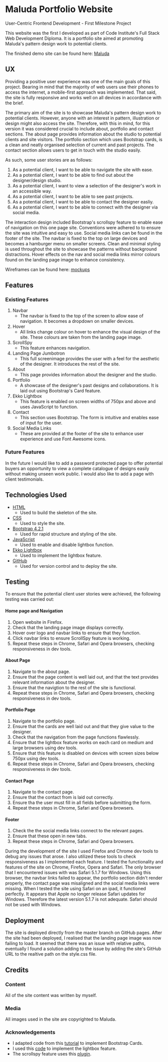 # Maluda Portfolio Website

User-Centric Frontend Development - First Milestone Project

This website was the first I developed as part of Code Institute's Full Stack Web Development Diploma. It is a portfolio site
aimed at promoting Maluda's pattern design work to potential clients. 

The finished demo site can be found here: 
[Maluda](https://maluda-ie.github.io/maluda-portfolio/) 


## UX

Providing a positive user experience was one of the main goals of this project. Bearing in mind that the majority of web users 
use their phones to access the internet, a mobile-first approach was implemented. That said, the site is fully responsive and 
works well on all devices in accordance with the brief. 

The primary aim of the site is to showcase Maluda's pattern design work to potential clients. However, anyone with an interest in 
pattern, illustration or design might also access the site. Therefore, with this in mind, for this version it was considered crucial 
to include about, portfolio and contact sections. The about page provides information about the studio to potential clients and site 
visitors. The portfolio section which uses Bootstrap cards, is a clean and neatly organised selection of current and past projects. 
The contact section allows users to get in touch with the studio easily.

As such, some user stories are as follows:

1. As a potential client, I want to be able to navigate the site with ease. 
2. As a potential client, I want to be able to find out about the designer/design studio.
3. As a potential client, I want to view a selection of the designer's work in an accessible way.
4. As a potential client, I want to be able to see past projects. 
5. As a potential client, I want to be able to contact the designer easliy.
6. As a potential client, I want to be able to connect with the designer via social media.

The interaction design included Bootstrap's scrollspy feature to enable ease of navigation on this one page site. Conventions were 
adhered to to ensure the site was intuitive and easy to use. Social media links can be found in the footer of the site. The navbar 
is fixed to the top on large devices and becomes a hamburger menu on smaller screens. Clean and minimal styling is used throughout the site 
to showcase the patterns without background distractions. Hover effects on the nav and social media links mirror colours found on the
landing page image to enhance consistency. 

Wireframes can be found here: [mockups](wireframes/website-wireframes.pdf)


## Features 

### Existing Features
1. Navbar
   - The navbar is fixed to the top of the screen to allow ease of navigation. It becomes a dropdown on smaller devices.
2. Hover
   - All links change colour on hover to enhance the visual design of the site. These colours are taken from the landing page image. 
3. ScrollSpy
   - This feature enhances navigation. 
4. Landing Page Jumbotron
   - This full screenimage provides the user with a feel for the aesthetic of the designer. It introduces the rest of the site. 
5. About
   - This page provides information about the designer and the studio. 
6. Portfolio
   - A showcase of the designer's past designs and collaborations. It is laid out using Bootstrap's Card feature.
7. Ekko Lightbox
   - This feature is enabled on screen widths of 750px and above and uses JavaScript to function. 
8. Contact
   - This section uses Bootstrap. The form is intuitive and enables ease of input for the user.
9. Social Media Links
   - These are provided at the footer of the site to enhance user experience and use Font Awesome icons. 

### Future Features

In the future I would like to add a password protected page to offer potential buyers an opportunity to view a
complete catalogue of designs easily without making unseen work public. I would also like to add a page with client 
testimonials. 


## Technologies Used

- [HTML](https://developer.mozilla.org/en-US/docs/Web/Guide/HTML/HTML5) 
   - Used to build the skeleton of the site.
- [CSS](https://developer.mozilla.org/en-US/docs/Web/CSS)
   - Used to style the site.
- [Bootstrap 4.2.1](https://getbootstrap.com/docs/4.2/getting-started/introduction/)
   - Used for rapid structure and styling of the site. 
- [JavaScript](https://www.javascript.com/)
   - Used to enable and disable lightbox function. 
- [Ekko Lightbox](http://ashleydw.github.io/lightbox/)
   - Used to implement the lightbox feature. 
- [GitHub](https://github.com/)
   - Used for version control and to deploy the site. 


## Testing

To ensure that the potential client user stories were achieved, the following testing was carried out:

#### Home page and Navigation
1. Open website in Firefox.
2. Check that the landing page image displays correctly.
3. Hover over logo and navbar links to ensure that they function. 
4. Click navbar links to ensure ScrollSpy feature is working. 
5. Repeat these steps in Chrome, Safari and Opera browsers, checking responsiveness in dev tools. 

#### About Page
1. Navigate to the about page.
2. Ensure that the page content is well laid out, and that the text provides relevant information about the designer. 
3. Ensure that the navigtion to the rest of the site is functional.
4. Repeat these steps in Chrome, Safari and Opera browsers, checking responsiveness in dev tools.  

#### Portfolio Page
1. Navigate to the portfolio page. 
2. Ensure that the cards are well laid out and that they give value to the designer. 
3. Check that the navigation from the page functions flawlessly. 
4. Ensure that the lightbox feature works on each card on medium and large browsers using dev tools. 
5. Ensure that this feature is disabled on devices with screen sizes below 750px using dev tools. 
6. Repeat these steps in Chrome, Safari and Opera browsers, checking responsiveness in dev tools.  

#### Contact Page
1. Navigate to the contact page. 
2. Ensure that the contact from is laid out correctly. 
3. Ensure tha the user must fill in all fields before submitting the form.
4. Repeat these steps in Chrome, Safari and Opera browsers.

#### Footer
1. Check the the social media links connect to the relevant pages.
2. Ensure that these open in new tabs.
3. Repeat these steps in Chrome, Safari and Opera browsers.

During the development of the site I used Firefox and Chrome dev tools to debug any issues that arose. I also utilized these tools to check
responsiveness as I implemented each feature. I tested the functionality and features of the site on Chrome, Firefox, Opera and Safari. The 
only browser that I encountered issues with was Safari 5.1.7 for Windows. Using this browser, the navbar links failed to appear, the portfolio 
section didn't render properly, the contact page was misaligned and the social media links were missing. When I tested the site using Safari 
on an ipad, it functioned perfectly. It appears that Apple no longer release Safari updates for Windows. Therefore the latest version 5.1.7 is 
not adequate. Safari should not be used with Windows. 


## Deployment

The site is deployed directly from the master branch on GitHub pages. After the site had been deployed, I realised that the landing page image 
was now failing to load. It seemed that there was an issue with relative paths, eventually I found a solution adding to the issue by adding 
the site's GitHub URL to the realtive path on the style.css file.

## Credits

### Content
All of the site content was written by myself. 

### Media
All images used in the site are copyrighted to Maluda. 

### Acknowledgements
- I adapted code from this [tutorial](https://bootstrapious.com/portfolio-themes) to implement Bootstrap Cards. 
- I used this [code](http://ashleydw.github.io/lightbox/) to implement the lightbox feature. 
- The scrollspy feature uses this [plugin](https://www.w3schools.com/booTsTrap/bootstrap_scrollspy.asp).

